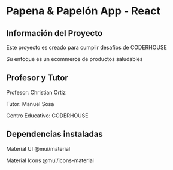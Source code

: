 # Papena & Papelón App - React 

## Información del Proyecto

Este proyecto es creado para cumplir desafios de CODERHOUSE

Su enfoque es un ecommerce de productos saludables

## Profesor y Tutor

Profesor: Christian Ortiz

Tutor: Manuel Sosa

Centro Educativo: CODERHOUSE

## Dependencias instaladas

Material UI @mui/material 

Material Icons @mui/icons-material